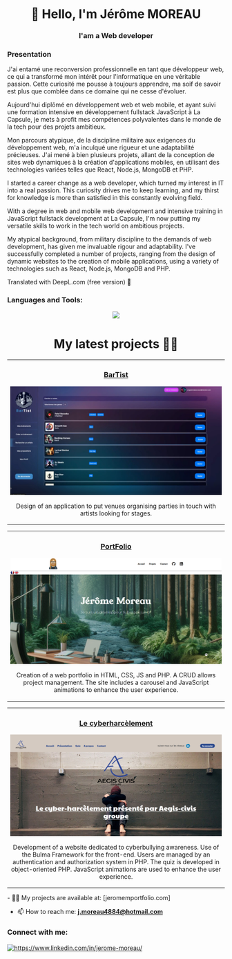 <h1 align="center">👋 Hello, I'm Jérôme MOREAU</h1>
<h3 align="center">I'am a Web developer</h3>

<h3 align="left">Presentation</h3>
  <p align="left">
      J'ai entamé une reconversion professionnelle en tant que développeur web, ce qui a transformé mon intérêt pour l'informatique en une véritable passion. Cette curiosité me pousse à toujours apprendre, ma soif de savoir est plus que comblée dans ce domaine qui ne cesse d'évoluer. 
    
Aujourd'hui diplômé en développement web et web mobile, et ayant suivi une formation intensive en développement fullstack JavaScript à La Capsule, je mets à profit mes compétences polyvalentes dans le monde de la tech pour des projets ambitieux.

Mon parcours atypique, de la discipline militaire aux exigences du développement web, m'a inculqué une rigueur et une adaptabilité précieuses. J'ai mené à bien plusieurs projets, allant de la conception de sites web dynamiques à la création d'applications mobiles, en utilisant des technologies variées telles que React, Node.js, MongoDB et PHP.
  
  
I started a career change as a web developer, which turned my interest in IT into a real passion. This curiosity drives me to keep learning, and my thirst for knowledge is more than satisfied in this constantly evolving field. 
    
With a degree in web and mobile web development and intensive training in JavaScript fullstack development at La Capsule, I'm now putting my versatile skills to work in the tech world on ambitious projects.

My atypical background, from military discipline to the demands of web development, has given me invaluable rigour and adaptability. I've successfully completed a number of projects, ranging from the design of dynamic websites to the creation of mobile applications, using a variety of technologies such as React, Node.js, MongoDB and PHP.

Translated with DeepL.com (free version) 👋
  
   
</p>
<h3 align="left">Languages and Tools:</h3>
<p align="center">
  <a href="https://skillicons.dev">
    <img src="https://skillicons.dev/icons?i=html,css,js,react,nextjs,nodejs,express,mongodb,php" />
  </a>
</p>


<h1 align="center">My latest projects 👨‍💻</h1>
<div align="center">
  <table>
        <tr>
            <td width="50%"; height="100%"; margin-top="1px">
                <h3 align="center">
                    <a href="" target="_blank" rel="noreferrer">BarTist</a>
                </h3>
                <p align="center">
                    <a href="" target="_blank" rel="noreferrer"> <img src="/assets/6-Screen-search-artist.png" alt="BarTist"/> </a>
                    <p align="center">
                       Design of an application to put venues organising parties in touch with artists looking for stages.
                    </p>
            </td>
        </tr>
  </table>
  <table>
        <tr>
            <td width="50%"; height="100%"; margin-top="1px">
                <h3 align="center">
                    <a href="https://jeromemportfolio.com/" target="_blank" rel="noreferrer">PortFolio</a>
                </h3>
                <p align="center">
                    <a href="https://jeromemportfolio.com/" target="_blank" rel="noreferrer"> <img src="/assets/Screen-portfolio.png" alt="portfolio"/> </a>
                    <p align="center">
                       Creation of a web portfolio in HTML, CSS, JS and PHP. A CRUD allows project management. The site includes a carousel and JavaScript animations to enhance the user experience.
                    </p>
            </td>
        </tr>
  </table>
  <table>
        <tr>
            <td width="50%"; height="100%" >
                <h3 align="center">
                    <a href="https://lecyberharcelement.fr/" target="_blank" rel="noreferrer">Le cyberharcèlement</a>
                </h3>
                <p align="center">
                    <a href="https://lecyberharcelement.fr/" target="_blank" rel="noreferrer"> <img src="/assets/Screen-accueil-cyberH.png" alt="cyberharcelement"/> </a>
                    <p align="center">
                        Development of a website dedicated to cyberbullying awareness. Use of the Bulma Framework for the front-end. Users are managed by an authentication and authorization system in PHP. The quiz                         is developed in object-oriented PHP. JavaScript animations are used to enhance the user experience.
                    </p>
            </td>
        </tr>
  </table>
</div>

<div align="left">
  - 👨‍💻 My projects are available at: [jeromemportfolio.com]
  

  - 📫 How to reach me: **j.moreau4884@hotmail.com**
</div>

<h3 align="left">Connect with me:</h3>
<p align="left">
<a href="https://linkedin.com/in/https://www.linkedin.com/in/jerome-moreau/" target="blank"><img align="center" src="https://raw.githubusercontent.com/rahuldkjain/github-profile-readme-generator/master/src/images/icons/Social/linked-in-alt.svg" alt="https://www.linkedin.com/in/jerome-moreau/" height="30" width="40" /></a>
</p>
